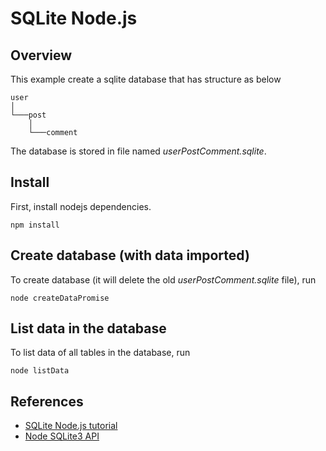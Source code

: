 # SQLite Node.js

## Overview

This example create a sqlite database that has structure as below
```
user
│
└───post
    │
    └───comment
```

The database is stored in file named *userPostComment.sqlite*.

## Install

First, install nodejs dependencies.
```shell
npm install
```

## Create database (with data imported)

To create database (it will delete the old *userPostComment.sqlite* file), run
```shell
node createDataPromise
```

## List data in the database

To list data of all tables in the database, run
```shell
node listData
```

## References

* [SQLite Node.js tutorial](https://www.sqlitetutorial.net/sqlite-nodejs/)
* [Node SQLite3 API](https://github.com/mapbox/node-sqlite3/wiki/API)